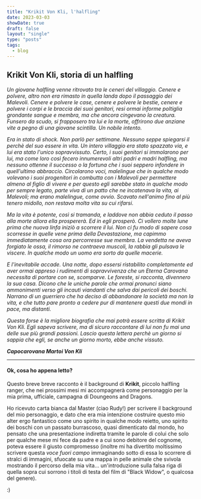 ```yaml
---
title: "Krikit Von Kli, l'halfling"
date: 2023-03-03
showDate: true
draft: false
layout: "single"
type: "posts"
tags:
  - blog
---
```


## Krikit Von Kli, storia di un halfling 

_Un giovane halfling venne ritrovato tra le ceneri del villaggio. Cenere e polvere, altro non era rimasto in quella landa dopo il passaggio dei Malevoli. Cenere e polvere le case, cenere e polvere le bestie, cenere e polvere i corpi e le braccia dei suoi genitori, resi ormai informe poltiglia grondante sangue e membra, ma che ancora cingevano la creatura. Funsero da scudo, si frapposero tra lui e la morte, offrirono due anziane vite a pegno di una giovane scintilla. Un nobile intento._

_Era in stato di shock. Non parlò per settimane. Nessuno seppe spiegarsi il perchè del suo essere in vita. Un intero villaggio era stato spazzato via, e lui era stato l'unico sopravvissuto. Certo, i suoi genitori si immolarono per lui, ma come loro così fecero innumerevoli altri padri e madri halfling, ma nessuno ottenne il successo o la fortuna che i suoi seppero infondere in quell'ultimo abbraccio. Circolarono voci, malelingue che in qualche modo volevano i suoi progenitori in combutta con i Malevoli per permettere almeno al figlio di vivere e per questo egli sarebbe stato in qualche modo per sempre legato, parte viva di un patto che ne incatenava la vita, ai Malevoli; ma erano malelingue, come ovvio. Scavato nell'animo fino al più tenero midollo, non restava molta vita su cui rifarsi._

_Ma la vita è potente, così si tramanda, e laddove non abbia ceduto il passo alla morte allora ella prospererà. Ed in egli prosperò. Ci vollero molte lune prima che nuova linfa iniziò a scorrere il lui. Non ci fu modo di sapere cosa scorresse in quelle vene prima della Devastazione, ma capimmo immediatamente cosa ora percorresse sue membra. La vendetta ne aveva forgiato le ossa, il rimorso ne contraeva muscoli, la rabbia gli pulsava le viscere. In qualche modo un uomo era sorto da quelle macerie._

_E l'inevitabile accade. Una notte, dopo essersi ristabilito completamente ed aver ormai appreso i rudimenti di sopravvivenza che un Eterna Carovana necessita di portare con se, scomparve. Le foreste, si racconta, divennero la sua casa. Dicono che le uniche parole che ormai pronunci siano ammonimenti verso gli incauti viandanti che salva dai pericoli dei boschi. Narrano di un guerriero che ha deciso di abbandonare la società ma non la vita, e che tutto pare pronto a cedere pur di mantenere questi due mondi in pace, ma distanti._

_Questa forse è la migliore biografia che mai potrà essere scritta di Krikit Von Kli. Egli sapeva scrivere, ma di sicuro raccontare di lui non fu mai una delle sue più grandi passioni. Lascio questa lettera perchè un giorno si sappia che egli, se anche un giorno morto, ebbe anche vissuto._

_**Capocarovana Martoi Von Kli**_

---

#### Ok, cosa ho appena letto?

Questo breve breve racconto è il background di **Krikit**, piccolo halfling ranger, che nei prossimi mesi mi accompagnerà come personaggio per la mia prima, ufficiale, campagna di Doungeons and Dragons.

Ho ricevuto carta bianca dal Master (ciao Rudy!) per scrivere il background del mio personaggio, e dato che era mia intenzione costruire questo mio alter ergo fantastico come uno spirito in qualche modo reietto, uno spirito dei boschi con un passato burrascoso, quasi dimenticato dal mondo, ho pensato che una presentazione indiretta tramite le parole di colui che solo per qualche mese mi fece da padre e a cui sono debitore del cognome, poteva essere il giusto compromesso (inoltre mi ha divertito moltissimo scrivere questa _voce fuori campo_ immaginando sotto di essa lo scorrere di stralci di immagini, sfuocate su una mappa in pelle animale che svivola mostrando il percorso della mia vita... un'introduzione sulla falsa riga di quella sopra cui sorrono i titoli di testa del film di "Black Widow", o qualcosa del genere).

:)
